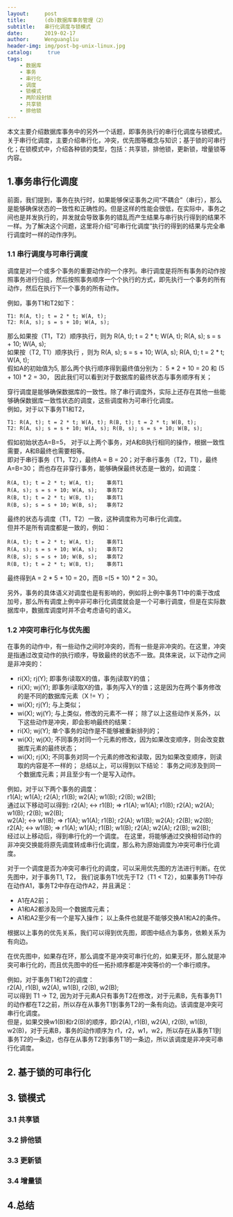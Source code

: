 ```yaml
---
layout:     post
title:      (db)数据库事务管理（2）
subtitle:   串行化调度与锁模式
date:       2019-02-17
author:     Wenguangliu
header-img: img/post-bg-unix-linux.jpg
catalog: 	 true
tags:
    - 数据库
    - 事务
    - 串行化
    - 调度
    - 锁模式
    - 两阶段封锁
    - 共享锁
    - 排他锁
---
```


本文主要介绍数据库事务中的另外一个话题，即事务执行的串行化调度与锁模式。关于串行化调度，主要介绍串行化，冲突，优先图等概念与知识；基于锁的可串行化；在锁模式中，介绍各种锁的类型，包括：共享锁，排他锁，更新锁，增量锁等内容。

## 1.事务串行化调度
前面，我们提到，事务在执行时，如果能够保证事务之间“不耦合”（串行），那么是能够确保状态的一致性和正确性的。但是这样的性能会很低，在实际中，事务之间也是并发执行的，并发就会导致事务的错乱而产生结果与串行执行得到的结果不一样。为了解决这个问题，这里将介绍“可串行化调度”执行的得到的结果与完全串行调度时一样的动作序列。

### 1.1 串行调度与可串行调度
调度是对一个或多个事务的重要动作的一个序列。串行调度是将所有事务的动作按照事务进行归组，然后按照事务顺序一个个执行的方式，即先执行一个事务的所有动作，然后在执行下一个事务的所有动作。

例如，事务T1和T2如下：   
```
T1: R(A, t); t = 2 * t; W(A, t);   
T2: R(A, s); s = s + 10; W(A, s);   
```
那么如果按（T1，T2）顺序执行，则为 R(A, t); t = 2 * t; W(A, t); R(A, s); s = s + 10; W(A, s);   
如果按（T2, T1）顺序执行 ，则为 R(A, s); s = s + 10; W(A, s); R(A, t); t = 2 * t; W(A, t);   
假如A的初始值为5, 那么两个执行顺序得到最终值分别为： 5 * 2 + 10 = 20 和 (5 + 10) * 2 = 30， 因此我们可以看到对于数据库的最终状态与事务顺序有关；

穿行调度是能够确保数据库的一致性。除了串行调度外，实际上还存在其他一些能够确保数据库一致性状态的调度，这些调度称为可串行化调度。    
例如，对于以下事务T1和T2，   
```
T1: R(A, t); t = 2 * t; W(A, t); R(B, t); t = 2 * t; W(B, t);   
T2: R(A, s); s = s + 10; W(A, s); R(B, s); s = s + 10; W(B, s);  
```
假如初始状态A=B=5， 对于以上两个事务，对A和B执行相同的操作，根据一致性需要，A和B最终也需要相等。    
即对于串行事务（T1，T2），最终A = B = 20；对于串行事务（T2，T1），最终A=B=30；
而也存在非穿行事务，能够确保最终状态是一致的，如调度：    
```
R(A, t); t = 2 * t; W(A, t);    事务T1       
R(A, s); s = s + 10; W(A, s);   事务T2     
R(B, t); t = 2 * t; W(B, t);    事务T1  
R(B, s); s = s + 10; W(B, s);   事务T2    
```
最终的状态与调度（T1，T2）一致，这种调度称为可串行化调度。    
但并不是所有调度都是一致的，例如：    
```
R(A, t); t = 2 * t; W(A, t);    事务T1       
R(A, s); s = s + 10; W(A, s);   事务T2     
R(B, s); s = s + 10; W(B, s);   事务T2    
R(B, t); t = 2 * t; W(B, t);    事务T1  
```
最终得到A = 2 * 5 + 10 = 20，而B =(5 + 10) * 2 = 30。   

另外，事务的具体语义对调度也是有影响的，例如将上例中事务T1中的乘于改成加号，那么所有调度上例中非可串行化调度就会是一个可串行调度，但是在实际数据库中，数据库调度时并不会考虑语句的语义。

### 1.2 冲突可串行化与优先图
在事务的动作中，有一些动作之间时冲突的，而有一些是非冲突的。在这里，冲突是指通过改变动作的执行顺序，导致最终的状态不一致。具体来说，以下动作之间是非冲突的：   
- ri(X); rj(Y); 即事务i读取X的值，事务j读取Y的值；
- ri(X); wj(Y); 即事务i读取X的值，事务j写入Y的值；这是因为在两个事务修改的是不同的数据库元素（X != Y）；
- wi(X); rj(Y); 与上类似；
- wi(X); wj(Y); 与上类似，修改的元素不一样；
除了以上这些动作关系外，以下这些动作是冲突，即会影响最终的结果：
- ri(X); wj(Y); 单个事务的动作是不能够被重新排列的；
- wi(X); wj(X); 不同事务对同一个元素的修改，因为如果改变顺序，则会改变数据库元素的最终状态；
- wi(X); rj(X); 不同事务对同一个元素的修改和读取，因为如果改变顺序，则读取的内容是不一样的；
总结以上，可以得到以下结论： 事务之间涉及到同一个数据库元素；并且至少有一个是写入动作。

例如，对于以下两个事务的调度：   
 r1(A); w1(A); r2(A); r1(B); w2(A); w1(B); r2(B); w2(B);    
 通过以下移动可以得到: 
 r2(A); <-> r1(B); => r1(A); w1(A); r1(B); r2(A); w2(A); w1(B); r2(B); w2(B);    
 w2(A); <-> w1(B); => r1(A); w1(A); r1(B); r2(A); w1(B); w2(A); r2(B); w2(B);   
 r2(A); <-> w1(B); => r1(A); w1(A); r1(B); w1(B); r2(A); w2(A); r2(B); w2(B);    
经过以上移动后，得到串行化的一个调度。 在这里，将能够通过交换相邻动作的非冲突交换能将原先调度转成串行化调度，那么称为原始调度为冲突可串行化调度。 

对于一个调度是否为冲突可串行化的调度，可以采用优先图的方法进行判断。在优先图中，对于事务T1, T2， 我们说事务T1优先于T2（T1 < T2），如果事务T1中存在动作A1，事务T2中存在动作A2，并且满足：
- A1在A2前；
- A1和A2都涉及同一个数据库元素；
- A1和A2至少有一个是写入操作；
以上条件也就是不能够交换A1和A2的条件。

根据以上事务的优先关系，我们可以得到优先图，即图中结点为事务，依赖关系为有向边。

在优先图中，如果存在环，那么调度不是冲突可串行化的，如果无环，那么就是冲突可串行化的，而且优先图中的任一拓扑顺序都是冲突等价的一个串行顺序。

例如，对于事务T1和T2的调度：   
r2(A), r1(B), w2(A), w1(B), r2(B), w2(B);   
可以得到 T1 -> T2, 因为对于元素A只有事务T2在修改，对于元素B，先有事务T1的动作都在T2之前，所以存在从事务T1到事务T2的一条有向边。该调度是冲突可串行化调度。   
但是，如果交换w1(B)和r2(B)的顺序，即r2(A), r1(B), w2(A), r2(B), w1(B), w2(B)，对于元素B，事务的动作顺序为 r1，r2，w1，w2，所以存在从事务T1到事务T2的一条边，也存在从事务T2到事务T1的一条边，所以该调度是非冲突可串行化调度。   

## 2. 基于锁的可串行化


## 3. 锁模式


### 3.1 共享锁

### 3.2 排他锁

### 3.3 更新锁

### 3.4 增量锁


## 4.总结


